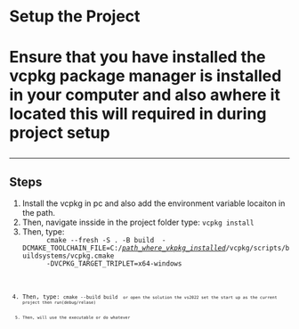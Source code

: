 <h1> Setup the Project <h1>
<p>
  Ensure that you have installed the vcpkg package manager is installed in your computer and also awhere 
  it located this will required in during project setup
</p>

<hr>
<h2> Steps</h2>
<ol>
  <li>Install the vcpkg in pc and also add the environment variable locaiton in the path.</li>
  <li>Then, navigate insside in the project folder type: <code>vcpkg install</code></li>
  <li>Then, type: 
    <code>
      cmake --fresh -S . -B build  -DCMAKE_TOOLCHAIN_FILE=C:/<i><u>path_where_vkpkg_installed</i></u>/vcpkg/scripts/buildsystems/vcpkg.cmake
      -DVCPKG_TARGET_TRIPLET=x64-windows 
      <code>
  </li>
  <li>Then, type: <code>cmake --build build <code> or open the solution the vs2022 set the start up as the current project then run(debug/relase)</li>
  <li>Then, will use the executable or do whatever</li>  
</ol>
